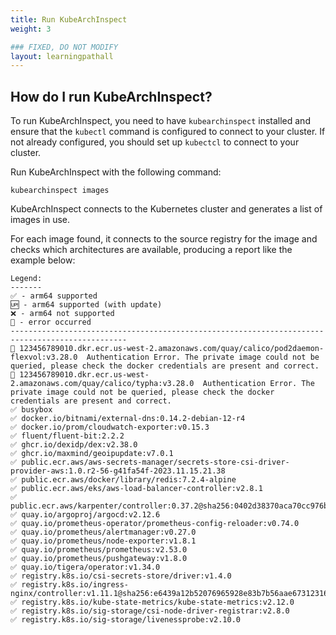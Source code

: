 ```yaml
---
title: Run KubeArchInspect
weight: 3

### FIXED, DO NOT MODIFY
layout: learningpathall
---
```


## How do I run KubeArchInspect?

To run KubeArchInspect, you need to have `kubearchinspect` installed and ensure that the `kubectl` command is configured to connect to your cluster. If not already configured, you should set up `kubectcl` to connect to your cluster. 

Run KubeArchInspect with the following command:

```console
kubearchinspect images 
```

KubeArchInspect connects to the Kubernetes cluster and generates a list of images in use. 

For each image found, it connects to the source registry for the image and checks which architectures are available, producing a report like the example below:

```output
Legend:
-------
✅ - arm64 supported
🆙 - arm64 supported (with update)
❌ - arm64 not supported
🚫 - error occurred
------------------------------------------------------------------------------------------------
🚫 123456789010.dkr.ecr.us-west-2.amazonaws.com/quay/calico/pod2daemon-flexvol:v3.28.0  Authentication Error. The private image could not be queried, please check the docker credentials are present and correct.
🚫 123456789010.dkr.ecr.us-west-2.amazonaws.com/quay/calico/typha:v3.28.0  Authentication Error. The private image could not be queried, please check the docker credentials are present and correct.
✅ busybox
✅ docker.io/bitnami/external-dns:0.14.2-debian-12-r4
✅ docker.io/prom/cloudwatch-exporter:v0.15.3
✅ fluent/fluent-bit:2.2.2
✅ ghcr.io/dexidp/dex:v2.38.0
✅ ghcr.io/maxmind/geoipupdate:v7.0.1
✅ public.ecr.aws/aws-secrets-manager/secrets-store-csi-driver-provider-aws:1.0.r2-56-g41fa54f-2023.11.15.21.38
✅ public.ecr.aws/docker/library/redis:7.2.4-alpine
✅ public.ecr.aws/eks/aws-load-balancer-controller:v2.8.1
✅ public.ecr.aws/karpenter/controller:0.37.2@sha256:0402d38370aca70cc976b1f9b64fc3c50c88c8fe281dc39d0300df89a62bd16e
✅ quay.io/argoproj/argocd:v2.12.6
✅ quay.io/prometheus-operator/prometheus-config-reloader:v0.74.0
✅ quay.io/prometheus/alertmanager:v0.27.0
✅ quay.io/prometheus/node-exporter:v1.8.1
✅ quay.io/prometheus/prometheus:v2.53.0
✅ quay.io/prometheus/pushgateway:v1.8.0
✅ quay.io/tigera/operator:v1.34.0
✅ registry.k8s.io/csi-secrets-store/driver:v1.4.0
✅ registry.k8s.io/ingress-nginx/controller:v1.11.1@sha256:e6439a12b52076965928e83b7b56aae6731231677b01e81818bce7fa5c60161a
✅ registry.k8s.io/kube-state-metrics/kube-state-metrics:v2.12.0
✅ registry.k8s.io/sig-storage/csi-node-driver-registrar:v2.8.0
✅ registry.k8s.io/sig-storage/livenessprobe:v2.10.0
```


